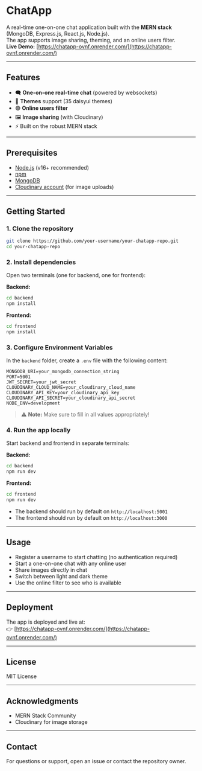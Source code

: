 # ChatApp

A real-time one-on-one chat application built with the **MERN stack** (MongoDB, Express.js, React.js, Node.js).  
The app supports image sharing, theming, and an online users filter.  
**Live Demo:** [https://chatapp-ovnf.onrender.com/](https://chatapp-ovnf.onrender.com/)

---

## Features

- 🗨️ **One-on-one real-time chat** (powered by websockets)
- 🌙 **Themes** support (35 daisyui themes)
- 🟢 **Online users filter**
- 🖼️ **Image sharing** (with Cloudinary)
- ⚡ Built on the robust MERN stack

---

## Prerequisites

- [Node.js](https://nodejs.org/) (v16+ recommended)
- [npm](https://www.npmjs.com/)
- [MongoDB](https://www.mongodb.com/)
- [Cloudinary account](https://cloudinary.com/) (for image uploads)

---

## Getting Started

### 1. Clone the repository

```bash
git clone https://github.com/your-username/your-chatapp-repo.git
cd your-chatapp-repo
```

### 2. Install dependencies

Open two terminals (one for backend, one for frontend):

**Backend:**
```bash
cd backend
npm install
```

**Frontend:**
```bash
cd frontend
npm install
```

### 3. Configure Environment Variables

In the `backend` folder, create a `.env` file with the following content:

```
MONGODB_URI=your_mongodb_connection_string
PORT=5001
JWT_SECRET=your_jwt_secret
CLOUDINARY_CLOUD_NAME=your_cloudinary_cloud_name
CLOUDINARY_API_KEY=your_cloudinary_api_key
CLOUDINARY_API_SECRET=your_cloudinary_api_secret
NODE_ENV=development
```

> ⚠️ **Note:** Make sure to fill in all values appropriately!

### 4. Run the app locally

Start backend and frontend in separate terminals:

**Backend:**
```bash
cd backend
npm run dev
```

**Frontend:**
```bash
cd frontend
npm run dev
```

- The backend should run by default on `http://localhost:5001`
- The frontend should run by default on `http://localhost:3000`

---

## Usage

- Register a username to start chatting (no authentication required)
- Start a one-on-one chat with any online user
- Share images directly in chat
- Switch between light and dark theme
- Use the online filter to see who is available

---

## Deployment

The app is deployed and live at:  
👉 [https://chatapp-ovnf.onrender.com/](https://chatapp-ovnf.onrender.com/)

---

## License

MIT License

---

## Acknowledgments

- MERN Stack Community
- Cloudinary for image storage

---

## Contact

For questions or support, open an issue or contact the repository owner.
